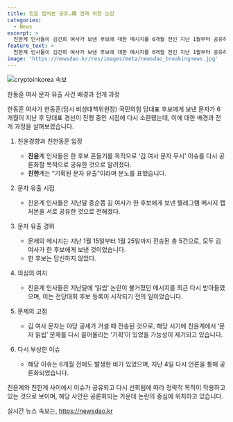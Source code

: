```yaml
---
title: 친윤 캡처본 공유…韓 견제 위한 논란
categories:
  - News
excerpt: >
  친한계 인사들이 김건희 여사가 보낸 후보에 대한 메시지를 6개월 전인 지난 1월부터 공유하며 공론화를 준비했다는 주장이 나왔다. 이러한 이슈가 왜 다시 소환됐는지, 친윤계의 목적과 전략에 대한 의문이 제기되고 있다. 또한 김 여사의 메시지를 통해 친윤계가 전당대회를 향한 읽씹 문제를 공격적으로 다시 끌어 올리기 위한 작전을 했다는 의심도 제기되고 있다. 친한계는 해당 이슈가 다시 공론화된 것에 대해 정략적 목적이 작용했다고 보고 있으며, 이에 대해 여권 관계자는 상대 후보를 이기기 위해 전략을 짜는 건 당연한 일이라고 밝혔다.
feature_text: >
  친한계 인사들이 김건희 여사가 보낸 후보에 대한 메시지를 6개월 전인 지난 1월부터 공유하며 공론화를 준비했다는 주장이 나왔다. 이러한 이슈가 왜 다시 소환됐는지, 친윤계의 목적과 전략에 대한 의문이 제기되고 있다. 또한 김 여사의 메시지를 통해 친윤계가 전당대회를 향한 읽씹 문제를 공격적으로 다시 끌어 올리기 위한 작전을 했다는 의심도 제기되고 있다. 친한계는 해당 이슈가 다시 공론화된 것에 대해 정략적 목적이 작용했다고 보고 있으며, 이에 대해 여권 관계자는 상대 후보를 이기기 위해 전략을 짜는 건 당연한 일이라고 밝혔다.
image: 'https://newsdao.kr/res/images/meta/newsdao_breakingnews.jpg'
---
```


<p><img src="https://newsdao.kr/res/images/meta/newsdao_breakingnews.jpg" alt="cryptoinkorea 속보" /></p>

<p>한동훈 여사 문자 유출 사건 배경과 전개 과정</p>

<p>한동훈 여사가 한동훈(당시 비상대책위원장) 국민의힘 당대표 후보에게 보낸 문자가 6개월이 지난 후 당대표 경선이 진행 중인 시점에 다시 소환됐는데, 이에 대한 배경과 전개 과정을 살펴보겠습니다.</p>

<ol>
<li><p>친윤경향과 친한동훈 입장</p>

<ul>
<li><strong>친윤</strong>계 인사들은 한 후보 흔들기를 목적으로 ‘김 여사 문자 무시’ 이슈를 다시 공론화할 목적으로 공유한 것으로 알려졌다.</li>
<li><strong>친한</strong>계는 “기획된 문자 유출”이라며 분노를 표했습니다.</li>
</ul></li>
<li><p>문자 유출 시점</p>

<ul>
<li>친윤계 인사들은 지난달 중순쯤 김 여사가 한 후보에게 보낸 텔레그램 메시지 캡처본을 서로 공유한 것으로 전해졌다.</li>
</ul></li>
<li><p>문자 유출 경위</p>

<ul>
<li>문제의 메시지는 지난 1월 15일부터 1월 25일까지 전송된 총 5건으로, 모두 김 여사가 한 후보에게 보낸 것이었습니다.</li>
<li>한 후보는 답신하지 않았다.</li>
</ul></li>
<li><p>의심의 여지</p>

<ul>
<li>친윤계 인사들은 지난달에 ‘읽씹’ 논란이 불거졌던 메시지를 최근 다시 받아들였으며, 이는 전당대회 후보 등록이 시작되기 전의 일이었습니다.</li>
</ul></li>
<li><p>문제의 고점</p>

<ul>
<li>김 여사 문자는 야당 공세가 거셀 때 전송된 것으로, 해당 시기에 친윤계에서 ‘문자 읽씹’ 문제를 다시 끌어올리는 ‘기획’이 있었을 가능성이 제기되고 있습니다.</li>
</ul></li>
<li><p>다시 부상한 이슈</p>

<ul>
<li>해당 이슈는 6개월 전에도 발생한 바가 있었으며, 지난 4일 다시 언론을 통해 공론화되었습니다.</li>
</ul></li>
</ol>

<p>친윤계와 친한계 사이에서 이슈가 공유되고 다시 선회됨에 따라 정략적 목적이 작용하고 있는 것으로 보이며, 해당 사안은 공론화되는 가운데 논란의 중심에 위치하고 있습니다.</p>
실시간 뉴스 속보는, <a href="https://newsdao.kr" rel="dofollow">https://newsdao.kr</a>


